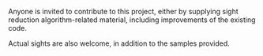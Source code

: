 Anyone is invited to contribute to this project, either by supplying sight reduction algorithm-related material, including improvements of the existing code. 

Actual sights are also welcome, in addition to the samples provided. 
